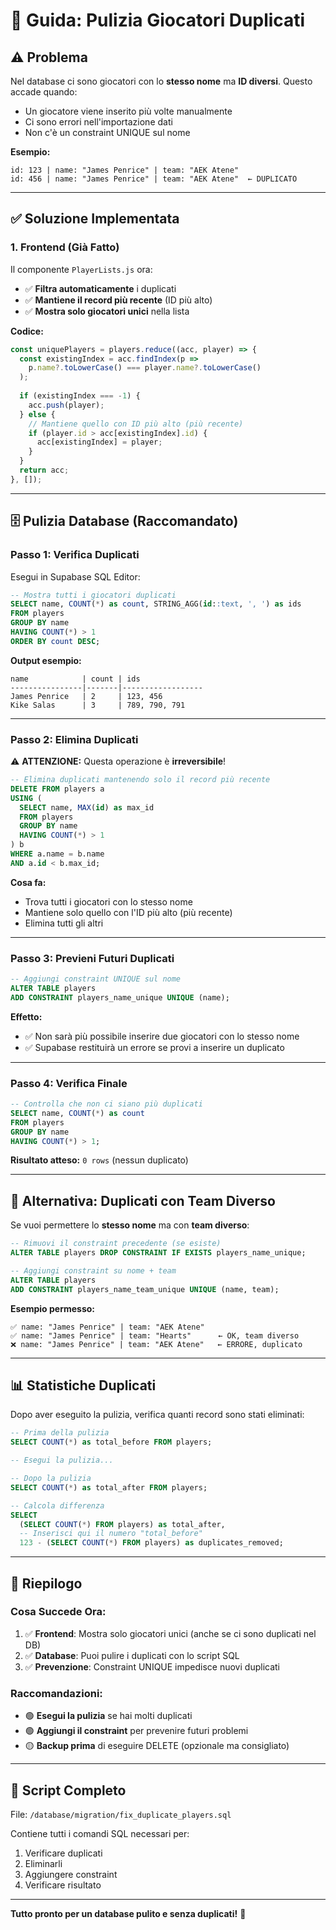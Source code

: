 # 🧹 Guida: Pulizia Giocatori Duplicati

## ⚠️ Problema

Nel database ci sono giocatori con lo **stesso nome** ma **ID diversi**. Questo accade quando:
- Un giocatore viene inserito più volte manualmente
- Ci sono errori nell'importazione dati
- Non c'è un constraint UNIQUE sul nome

**Esempio:**
```
id: 123 | name: "James Penrice" | team: "AEK Atene"
id: 456 | name: "James Penrice" | team: "AEK Atene"  ← DUPLICATO
```

---

## ✅ Soluzione Implementata

### **1. Frontend (Già Fatto)**

Il componente `PlayerLists.js` ora:
- ✅ **Filtra automaticamente** i duplicati
- ✅ **Mantiene il record più recente** (ID più alto)
- ✅ **Mostra solo giocatori unici** nella lista

**Codice:**
```javascript
const uniquePlayers = players.reduce((acc, player) => {
  const existingIndex = acc.findIndex(p => 
    p.name?.toLowerCase() === player.name?.toLowerCase()
  );
  
  if (existingIndex === -1) {
    acc.push(player);
  } else {
    // Mantiene quello con ID più alto (più recente)
    if (player.id > acc[existingIndex].id) {
      acc[existingIndex] = player;
    }
  }
  return acc;
}, []);
```

---

## 🗄️ Pulizia Database (Raccomandato)

### **Passo 1: Verifica Duplicati**

Esegui in Supabase SQL Editor:

```sql
-- Mostra tutti i giocatori duplicati
SELECT name, COUNT(*) as count, STRING_AGG(id::text, ', ') as ids
FROM players
GROUP BY name
HAVING COUNT(*) > 1
ORDER BY count DESC;
```

**Output esempio:**
```
name            | count | ids
----------------|-------|------------------
James Penrice   | 2     | 123, 456
Kike Salas      | 3     | 789, 790, 791
```

---

### **Passo 2: Elimina Duplicati**

⚠️ **ATTENZIONE:** Questa operazione è **irreversibile**!

```sql
-- Elimina duplicati mantenendo solo il record più recente
DELETE FROM players a
USING (
  SELECT name, MAX(id) as max_id
  FROM players
  GROUP BY name
  HAVING COUNT(*) > 1
) b
WHERE a.name = b.name
AND a.id < b.max_id;
```

**Cosa fa:**
- Trova tutti i giocatori con lo stesso nome
- Mantiene solo quello con l'ID più alto (più recente)
- Elimina tutti gli altri

---

### **Passo 3: Previeni Futuri Duplicati**

```sql
-- Aggiungi constraint UNIQUE sul nome
ALTER TABLE players
ADD CONSTRAINT players_name_unique UNIQUE (name);
```

**Effetto:**
- ✅ Non sarà più possibile inserire due giocatori con lo stesso nome
- ✅ Supabase restituirà un errore se provi a inserire un duplicato

---

### **Passo 4: Verifica Finale**

```sql
-- Controlla che non ci siano più duplicati
SELECT name, COUNT(*) as count
FROM players
GROUP BY name
HAVING COUNT(*) > 1;
```

**Risultato atteso:** `0 rows` (nessun duplicato)

---

## 🔄 Alternativa: Duplicati con Team Diverso

Se vuoi permettere lo **stesso nome** ma con **team diverso**:

```sql
-- Rimuovi il constraint precedente (se esiste)
ALTER TABLE players DROP CONSTRAINT IF EXISTS players_name_unique;

-- Aggiungi constraint su nome + team
ALTER TABLE players
ADD CONSTRAINT players_name_team_unique UNIQUE (name, team);
```

**Esempio permesso:**
```
✅ name: "James Penrice" | team: "AEK Atene"
✅ name: "James Penrice" | team: "Hearts"      ← OK, team diverso
❌ name: "James Penrice" | team: "AEK Atene"   ← ERRORE, duplicato
```

---

## 📊 Statistiche Duplicati

Dopo aver eseguito la pulizia, verifica quanti record sono stati eliminati:

```sql
-- Prima della pulizia
SELECT COUNT(*) as total_before FROM players;

-- Esegui la pulizia...

-- Dopo la pulizia
SELECT COUNT(*) as total_after FROM players;

-- Calcola differenza
SELECT 
  (SELECT COUNT(*) FROM players) as total_after,
  -- Inserisci qui il numero "total_before"
  123 - (SELECT COUNT(*) FROM players) as duplicates_removed;
```

---

## 🎯 Riepilogo

### **Cosa Succede Ora:**

1. ✅ **Frontend**: Mostra solo giocatori unici (anche se ci sono duplicati nel DB)
2. ✅ **Database**: Puoi pulire i duplicati con lo script SQL
3. ✅ **Prevenzione**: Constraint UNIQUE impedisce nuovi duplicati

### **Raccomandazioni:**

- 🟢 **Esegui la pulizia** se hai molti duplicati
- 🟢 **Aggiungi il constraint** per prevenire futuri problemi
- 🟡 **Backup prima** di eseguire DELETE (opzionale ma consigliato)

---

## 🔧 Script Completo

File: `/database/migration/fix_duplicate_players.sql`

Contiene tutti i comandi SQL necessari per:
1. Verificare duplicati
2. Eliminarli
3. Aggiungere constraint
4. Verificare risultato

---

**Tutto pronto per un database pulito e senza duplicati!** 🎉
